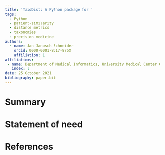 ```yaml
---
title: 'TaxoDist: A Python package for '
tags:
  - Python
  - patient-similarity
  - distance metrics
  - taxonomies
  - precision medicine
authors:
  - name: Jan Janosch Schneider
    orcid: 0000-0001-8317-875X
    affiliation: 1
affiliations:
 - name: Department of Medical Informatics, University Medical Center Goettingen
   index: 1
date: 25 October 2021
bibliography: paper.bib
---
```


# Summary

# Statement of need

# References